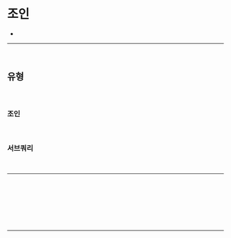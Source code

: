 # 조인
> 
* 

<hr>
<br>

## 유형
#### 

<br>

### 조인

<br>

### 서브쿼리

<br>
<hr>
<br>

## 
#### 

<br>

### 

<br>
<hr>
<br>
